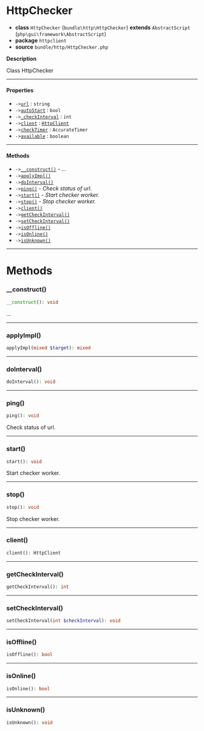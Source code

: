 # HttpChecker

- **class** `HttpChecker` (`bundle\http\HttpChecker`) **extends** `AbstractScript` (`php\gui\framework\AbstractScript`)
- **package** `httpclient`
- **source** `bundle/http/HttpChecker.php`

**Description**

Class HttpChecker

---

#### Properties

- `->`[`url`](#prop-url) : `string`
- `->`[`autoStart`](#prop-autostart) : `bool`
- `->`[`_checkInterval`](#prop-_checkinterval) : `int`
- `->`[`client`](#prop-client) : [`HttpClient`](https://github.com/jphp-compiler/develnext/blob/master/bundles/dn-httpclient-bundle/api-docs/classes/bundle/http/HttpClient.md)
- `->`[`checkTimer`](#prop-checktimer) : `AccurateTimer`
- `->`[`available`](#prop-available) : `boolean`

---

#### Methods

- `->`[`__construct()`](#method-__construct) - _..._
- `->`[`applyImpl()`](#method-applyimpl)
- `->`[`doInterval()`](#method-dointerval)
- `->`[`ping()`](#method-ping) - _Check status of url._
- `->`[`start()`](#method-start) - _Start checker worker._
- `->`[`stop()`](#method-stop) - _Stop checker worker._
- `->`[`client()`](#method-client)
- `->`[`getCheckInterval()`](#method-getcheckinterval)
- `->`[`setCheckInterval()`](#method-setcheckinterval)
- `->`[`isOffline()`](#method-isoffline)
- `->`[`isOnline()`](#method-isonline)
- `->`[`isUnknown()`](#method-isunknown)

---
# Methods

<a name="method-__construct"></a>

### __construct()
```php
__construct(): void
```
...

---

<a name="method-applyimpl"></a>

### applyImpl()
```php
applyImpl(mixed $target): mixed
```

---

<a name="method-dointerval"></a>

### doInterval()
```php
doInterval(): void
```

---

<a name="method-ping"></a>

### ping()
```php
ping(): void
```
Check status of url.

---

<a name="method-start"></a>

### start()
```php
start(): void
```
Start checker worker.

---

<a name="method-stop"></a>

### stop()
```php
stop(): void
```
Stop checker worker.

---

<a name="method-client"></a>

### client()
```php
client(): HttpClient
```

---

<a name="method-getcheckinterval"></a>

### getCheckInterval()
```php
getCheckInterval(): int
```

---

<a name="method-setcheckinterval"></a>

### setCheckInterval()
```php
setCheckInterval(int $checkInterval): void
```

---

<a name="method-isoffline"></a>

### isOffline()
```php
isOffline(): bool
```

---

<a name="method-isonline"></a>

### isOnline()
```php
isOnline(): bool
```

---

<a name="method-isunknown"></a>

### isUnknown()
```php
isUnknown(): void
```